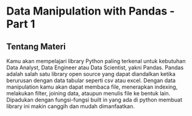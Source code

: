 # Data Manipulation with Pandas - Part 1

## Tentang Materi
Kamu akan mempelajari library Python paling terkenal untuk kebutuhan Data Analyst, Data Engineer atau Data Scientist, yakni Pandas. Pandas adalah salah satu library open source yang dapat diandalkan ketika berurusan dengan data tabular seperti csv atau excel. Dengan data manipulation kamu akan dapat membaca file, menerapkan indexing, melakukan filter, joining data, ataupun menulis file ke bentuk lain. Dipadukan dengan fungsi-fungsi built in yang ada di python membuat library ini makin canggih dan mudah dimanfaatkan.